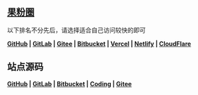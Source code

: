 ## [果粉圈](https://g0f.cn)


以下排名不分先后，请选择适合自己访问较快的即可

**[GitHub](https://github.g0f.cn) | [GitLab](https://gitlab.g0f.cn) | [Gitee](https://ccknbc.gitee.io) | [Bitbucket](https://ccknbc.bitbucket.io) | [Vercel](https://vercel.g0f.cn) | [Netlify](https://netlify.g0f.cn) | [CloudFlare](https://cloudflare.g0f.cn)**

## 站点源码

**[GitHub](https://github.com/ccknbc-actions/blog-butterfly) | [GitLab](https://gitlab.com/CCKNBC/ccknbc.gitlab.io) | [Bitbucket](https://bitbucket.org/ccknbc/blog) | [Coding](https://ccknbc.coding.net/public/blog/blog-butterfly/git/files) | [Gitee](https://gitee.com/ccknbc/blog-butterfly)**
